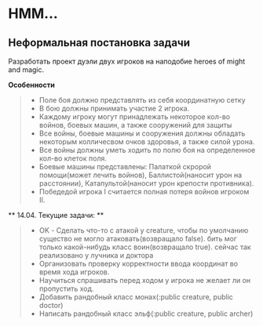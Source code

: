 # HMM...

Неформальная постановка задачи
----
Разработать проект дуэли двух игроков на наподобие heroes of might and magic. 

**Особенности**
>- Поле боя должно представлять из себя координатную сетку
>- В бою должны принимать участие 2 игрока.
>- Каждому игроку могут принадлежать некоторое кол-во войнов, боевых машин, а также сооружений для защиты
>- Все войны, боевые машины и сооружения должны обладать некоторым колличесвом очков здоровья, а также силой урона.
>- Все войны должны уметь ходить по полю боя на определенное кол-во клеток поля.
>- Боевые машины представлены: Палаткой скророй помощи(может лечить войнов), Баллистой(наносит урон на расстоянии), Катапультой(наносит урон крепости противника).
>- Победедой игрока I считается полная потеря войнов игроком II. 


** 14.04. Текущие задачи: **
>- OK - Сделать что-то с атакой у creature, чтобы по умолчанию существо не могло атаковать(возвращало false). бить мог только какой-нибудь класс воин(возвращало true). сейчас так реализовано у лучника и доктора
>- Организовать проверку корректности ввода координат во время хода игроков.
>- Научиться спрашивать перед ходом у игрока не желает ли он пропустить ход.
>- Добавить рандобный класс монах(:public creature, public doctor)
>- Написать рандобный класс эльф(:public creature, public archer)
